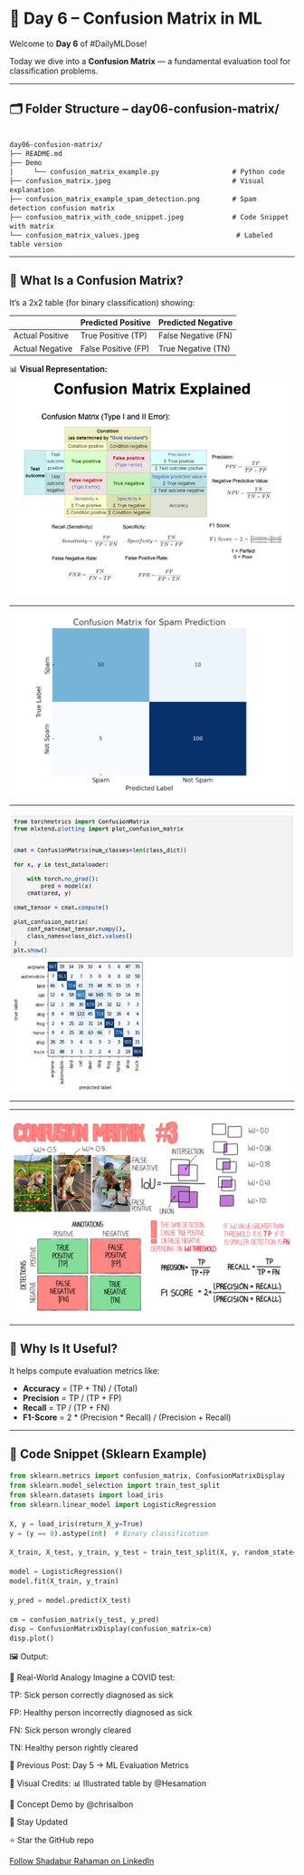 # 🧮 Day 6 – Confusion Matrix in ML

Welcome to **Day 6** of #DailyMLDose!

Today we dive into a **Confusion Matrix** — a fundamental evaluation tool for classification problems.

---
## 🗂️ Folder Structure – day06-confusion-matrix/
```

day06-confusion-matrix/
├── README.md
├── Demo
|     └── confusion_matrix_example.py                  # Python code 
├── confusion_matrix.jpeg                              # Visual explanation
├── confusion_matrix_example_spam_detection.png        # Spam detection confusion matrix
├── confusion_matrix_with_code_snippet.jpeg            # Code Snippet with matrix
└── confusion_matrix_values.jpeg                        # Labeled table version

```
---

## 📌 What Is a Confusion Matrix?

It’s a 2x2 table (for binary classification) showing:

|                | Predicted Positive | Predicted Negative |
|----------------|--------------------|--------------------|
| Actual Positive| True Positive (TP) | False Negative (FN)|
| Actual Negative| False Positive (FP)| True Negative (TN) |

📊 **Visual Representation:**  
![Confusion Matrix Table](confusion_matrix.jpeg)

---

![Confusion Matrix Example Spam Detection](confusion_matrix_example_spam_detection.png)

---

![Confusion Matrix With Code Snippet](confusion_matrix_with_code_snippet.jpeg)  

---
---

![Confusion Matrix Values](confusion_matrix_values.jpeg) 

---
## 🧠 Why Is It Useful?

It helps compute evaluation metrics like:

- **Accuracy** = (TP + TN) / (Total)
- **Precision** = TP / (TP + FP)
- **Recall** = TP / (TP + FN)
- **F1-Score** = 2 * (Precision * Recall) / (Precision + Recall)

---

## 🐍 Code Snippet (Sklearn Example)

```python
from sklearn.metrics import confusion_matrix, ConfusionMatrixDisplay
from sklearn.model_selection import train_test_split
from sklearn.datasets import load_iris
from sklearn.linear_model import LogisticRegression

X, y = load_iris(return_X_y=True)
y = (y == 0).astype(int)  # Binary classification

X_train, X_test, y_train, y_test = train_test_split(X, y, random_state=42)

model = LogisticRegression()
model.fit(X_train, y_train)

y_pred = model.predict(X_test)

cm = confusion_matrix(y_test, y_pred)
disp = ConfusionMatrixDisplay(confusion_matrix=cm)
disp.plot()
```
🖼️ Output:

🚦 Real-World Analogy
Imagine a COVID test:

TP: Sick person correctly diagnosed as sick

FP: Healthy person incorrectly diagnosed as sick

FN: Sick person wrongly cleared

TN: Healthy person rightly cleared

🔁 Previous Post:
Day 5 → ML Evaluation Metrics

🧠 Visual Credits:
📊 Illustrated table by @Hesamation

🧠 Concept Demo by @chrisalbon

📌 Stay Updated

⭐ Star the GitHub repo

 [Follow Shadabur Rahaman on LinkedIn](https://www.linkedin.com/in/shadabur-rahaman-1b5703249/)  
